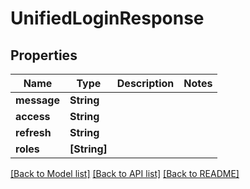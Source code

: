 # UnifiedLoginResponse

## Properties
Name | Type | Description | Notes
------------ | ------------- | ------------- | -------------
**message** | **String** |  | 
**access** | **String** |  | 
**refresh** | **String** |  | 
**roles** | **[String]** |  | 

[[Back to Model list]](../README.md#documentation-for-models) [[Back to API list]](../README.md#documentation-for-api-endpoints) [[Back to README]](../README.md)


